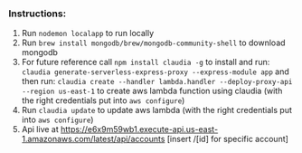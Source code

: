 ### Instructions:
1. Run `nodemon localapp` to run locally
2. Run `brew install mongodb/brew/mongodb-community-shell` to download mongodb
3. For future reference call `npm install claudia -g` to install and run: `claudia generate-serverless-express-proxy --express-module app` and then run: `claudia create --handler lambda.handler --deploy-proxy-api --region us-east-1` to create aws lambda function using claudia (with the right credentials put into `aws configure`)
4. Run `claudia update` to update aws lambda (with the right credentials put into `aws configure`)
5. Api live at https://e6x9m59wb1.execute-api.us-east-1.amazonaws.com/latest/api/accounts [insert /[id] for specific account]
